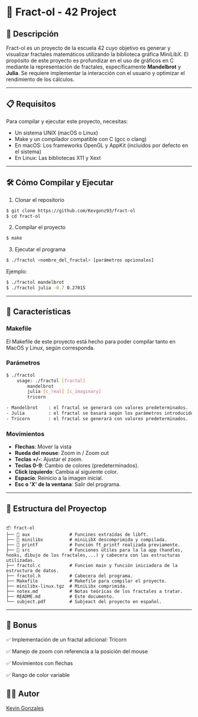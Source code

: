 # 📢 Fract-ol - 42 Project

## 📜 Descripción

Fract-ol es un proyecto de la escuela 42 cuyo objetivo es generar y visualizar fractales matemáticos utilizando la biblioteca gráfica MiniLibX.
El propósito de este proyecto es profundizar en el uso de gráficos en C mediante la representación de fractales, específicamente **Mandelbrot** y **Julia**. Se requiere implementar la interacción con el usuario y optimizar el rendimiento de los cálculos.

---

## 📋 Requisitos

Para compilar y ejecutar este proyecto, necesitas:

- Un sistema UNIX (macOS o Linux)
- Make y un compilador compatible con C (gcc o clang)
- En macOS: Los frameworks OpenGL y AppKit (incluidos por defecto en el sistema)
- En Linux: Las bibliotecas X11 y Xext

---

## 🛠️ Cómo Compilar y Ejecutar

1. Clonar el repositorio

```bash
$ git clone https://github.com/Kevgonz93/fract-ol
$ cd fract-ol
```

2. Compilar el proyecto

```bash
$ make
```

3. Ejecutar el programa

```bash
$ ./fractol <nombre_del_fractal> [parámetros opcionales]
```

Ejemplo:

```bash
$ ./fractol mandelbrot
$ ./fractol julia -0.7 0.27015
```

---

## 🚀 Características

### Makefile

El Makefile de este proyecto está hecho para poder compilar tanto en MacOS y Linux, según corresponda.

### Parámetros

```bash
$ ./fractol
	usage: ./fractol [fractal]
		mandelbrot
		julia [c_real] [c_imaginary]
		tricorn

- Mandelbrot	: el fractal se generará con valores predeterminados.
- Julia			: el fractal se basará según los parámetros introducidos, que corresponden al valor de C.
- Tricorn		: el fractal se generará con valores predeterminados.
```

### Movimientos

- **Flechas**: Mover la vista
- **Rueda del mouse**: Zoom in / Zoom out
- **Teclas +/-**: Ajustar el zoom.
- **Teclas 0-9**: Cambio de colores (predeterminados).
- **Click izquierdo**: Cambia al siguiente color.
- **Espacio**: Reinicio a la imagen inicial.
- **Esc o 'X' de la ventana**: Salir del programa.

---

## 📂 Estructura del Proyectop

```

📦 fract-ol
├── 📂 aux 				# Funcines extraídas de libft.
├── 📂 minilibx			# miniLibX descomprimida y compilada.
├── 📂 printf			# Función ft_printf realizada previamente.
├── 📂 src 				# Funciones útiles para la la app (handles, hooks, dibujo de los fractales,...) y cabecera con las estructuras utilizadas.
├── fractol.c 			# Funcion main y función iniciadora de la estructura de datos.
├── fractol.h 			# Cabecera del programa.
├── Makefile 			# Makefile para compilar el proyecto.
├── minilibx-linux.tgz	# MiniLibx comprimida.
├── notex.md 			# Notas teóricas de los fractales a tratar.
├── README.md 			# Este documento.
└── subject.pdf 		# Subjeact del proyecto en español.

```

---

## 📝 Bonus

✅ Implementación de un fractal adicional: Tricorn

✅ Manejo de zoom con referencia a la posición del mouse

✅ Movimientos con flechas

✅ Rango de color variable

## 🧑‍💻 Autor

[Kevin Gonzales](https://github.com/Kevgonz93)
